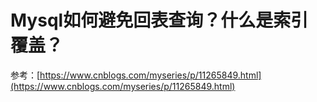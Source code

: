 # Mysql如何避免回表查询？什么是索引覆盖？

参考：[https://www.cnblogs.com/myseries/p/11265849.html](https://www.cnblogs.com/myseries/p/11265849.html)

